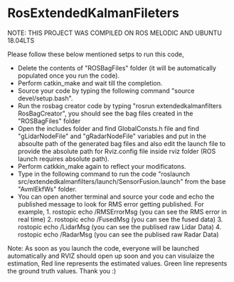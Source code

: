 # RosExtendedKalmanFileters

NOTE: THIS PROJECT WAS COMPILED ON ROS MELODIC AND UBUNTU 18.04LTS

Please follow these below mentioned setps to run this code,

*  Delete the contents of "ROSBagFiles" folder (it will be automatically populated once you run the code).
*  Perform catkin_make and wait till the completion.
*  Source your code by typing the following command "source devel/setup.bash".
*  Run the rosbag creator code by typing "rosrun extendedkalmanfilters RosBagCreator", you should see the bag files created in the "ROSBagFiles" folder
*  Open the includes folder and find GlobalConsts.h file and find "gLidarNodeFile" and "gRadarNodeFile" variables and put in the absoulte path of the generated bag files and also edit the launch file to provide the absolute path for Rviz.config file inside rviz folder (ROS launch requires absolute path).
*  Perform catkkin_make again to reflect your modificatons.
*  Type in the following command to run the code "roslaunch src/extendedkalmanfilters/launch/SensorFusion.launch" from the base "AvmlEkfWs" folder.
*  You can open another terminal and source your code and echo the published message to look for RMS error getting published.
   For example,
              1. rostopic echo /RMSErrorMsg (you can see the RMS error in real time)
              2. rostopic echo /FusedMsg (you can see the fused data)
              3. rostopic echo /LidarMsg (you can see the publised raw Lidar Data)
              4. rostopic echo /RadarMsg (you can see the publised raw Radar Data)


Note: As soon as you launch the code, everyone will be launched automatically and RVIZ should open up soon and you can visulaize the estimation,
      Red line represents the estimated values.
      Green line represents the ground truth values.
Thank you :)
